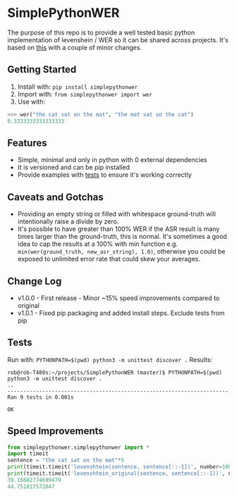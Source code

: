 # SimplePythonWER

The purpose of this repo is to provide a well tested basic python implementation of levenshein / WER so it can be shared across projects.
It's based on [this](http://hetland.org/coding/python/levenshtein.py) with a couple of minor changes.


## Getting Started
 1. Install with: `pip install simplepythonwer`
 2. Import with: `from simplepythonwer import wer`
 3. Use with:
```python
>>> wer("the cat sat on the mat", "the mat sat on the cat")
0.3333333333333333
```

## Features
 - Simple, minimal and only in python with 0 external dependencies
 - It is versioned and can be pip installed
 - Provide examples with [tests](test/test_wer.py) to ensure it's working correctly

## Caveats and Gotchas
 - Providing an empty string or filled with whitespace ground-truth will intentionally raise a divide by zero.
 - It's possible to have greater than 100% WER if the ASR result is many times larger than the ground-truth, this is normal. 
   It's sometimes a good idea to cap the results at a 100% with min function e.g.
   ` min(wer(ground_truth, new_asr_string), 1.0)`, otherwise you could be exposed to unlimited error rate that could skew your averages.


## Change Log
 - v1.0.0 - First release - Minor ~15% speed improvements compared to original 
 - v1.0.1 - Fixed pip packaging and added install steps. Exclude tests from pip


## Tests
 Run with: `PYTHONPATH=$(pwd) python3 -m unittest discover .`
 Results:
```shell
rob@rob-T480s:~/projects/SimplePythonWER (master)$ PYTHONPATH=$(pwd) python3 -m unittest discover .
..
----------------------------------------------------------------------
Ran 9 tests in 0.001s

OK

```

##  Speed Improvements
```python
from simplepythonwer.simplepythonwer import *
import timeit
sentence = "the cat sat on the mat"*5
print(timeit.timeit('levenshtein(sentence, sentence[::-1])', number=10000, globals=globals()))
print(timeit.timeit('levenshtein_original(sentence, sentence[::-1])', number=10000, globals=globals()))
38.16882774699479
44.751817572047
```
